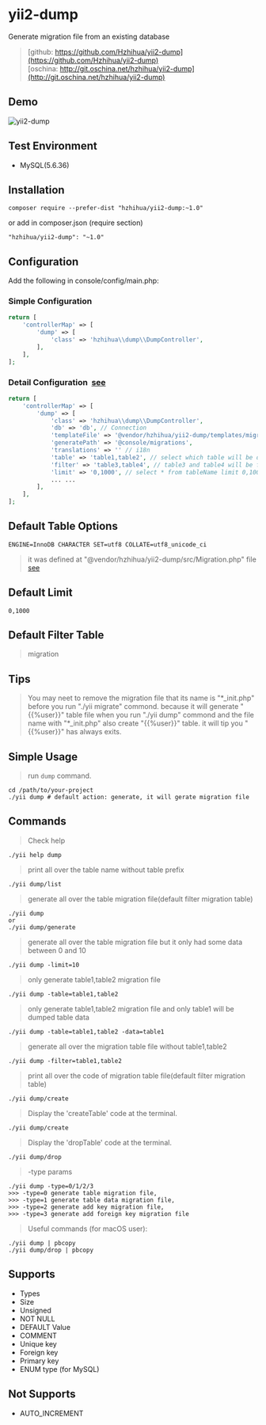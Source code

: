 # yii2-dump

Generate migration file from an existing database

> [github: https://github.com/Hzhihua/yii2-dump](https://github.com/Hzhihua/yii2-dump)  
> [oschina: http://git.oschina.net/hzhihua/yii2-dump](http://git.oschina.net/hzhihua/yii2-dump)

## Demo
![yii2-dump](https://raw.githubusercontent.com/wiki/Hzhihua/yii2-dump/yii2-dump.png)

## Test Environment

- MySQL(5.6.36)

## Installation

```
composer require --prefer-dist "hzhihua/yii2-dump:~1.0"
```

or add in composer.json (require section)
```
"hzhihua/yii2-dump": "~1.0"
```

## Configuration

Add the following in console/config/main.php:

### Simple Configuration

```php
return [
    'controllerMap' => [
        'dump' => [
            'class' => 'hzhihua\\dump\\DumpController',
        ],
    ],
];
```

### Detail Configuration  [see](src/DumpController.php)

```php
return [
    'controllerMap' => [
        'dump' => [
            'class' => 'hzhihua\\dump\\DumpController',
            'db' => 'db', // Connection
            'templateFile' => '@vendor/hzhihua/yii2-dump/templates/migration.php',
            'generatePath' => '@console/migrations',
            'translations' => '' // i18n
            'table' => 'table1,table2', // select which table will be dump(default filter migration table)
            'filter' => 'table3,table4', // table3 and table4 will be filtered when generating migration file
            'limit' => '0,1000', // select * from tableName limit 0,1000
            ... ...
        ],
    ],
];
```

## Default Table Options
```tableOptions
ENGINE=InnoDB CHARACTER SET=utf8 COLLATE=utf8_unicode_ci
```
> it was defined at "@vendor/hzhihua/yii2-dump/src/Migration.php" file [see](src/Migration.php)

## Default Limit
```
0,1000
```

## Default Filter Table
> migration

## Tips
> You may neet to remove the migration file that its name is "\*_init.php" before you run "./yii migrate" commond. because it will generate "{{%user}}" table file when you run "./yii dump" commond and the file name with "\*_init.php" also create "{{%user}}" table. it will tip you "{{%user}}" has always exits.

## Simple Usage

> run `dump` command.
```
cd /path/to/your-project
./yii dump # default action: generate, it will gerate migration file
```

## Commands

> Check help
```
./yii help dump
```

> print all over the table name without table prefix
```
./yii dump/list
```

> generate all over the table migration file(default filter migration table)
```
./yii dump
or
./yii dump/generate
```

> generate all over the table migration file but it only had some data between 0 and 10
```
./yii dump -limit=10
```

> only generate table1,table2 migration file
```
./yii dump -table=table1,table2
```

> only generate table1,table2 migration file and only table1 will be dumped table data
```
./yii dump -table=table1,table2 -data=table1
```

> generate all over the migration table file without table1,table2
```
./yii dump -filter=table1,table2
```

> print all over the code of migration table file(default filter migration table)
```
./yii dump/create
```

> Display the 'createTable' code at the terminal.
```
./yii dump/create
```

> Display the 'dropTable' code at the terminal.
```
./yii dump/drop
```

> -type params
```
./yii dump -type=0/1/2/3
>>> -type=0 generate table migration file,
>>> -type=1 generate table data migration file,
>>> -type=2 generate add key migration file,
>>> -type=3 generate add foreign key migration file
```

> Useful commands (for macOS user):
```
./yii dump | pbcopy
./yii dump/drop | pbcopy
```

## Supports

- Types
- Size
- Unsigned
- NOT NULL
- DEFAULT Value
- COMMENT
- Unique key
- Foreign key
- Primary key
- ENUM type (for MySQL)

## Not Supports 

- AUTO_INCREMENT
